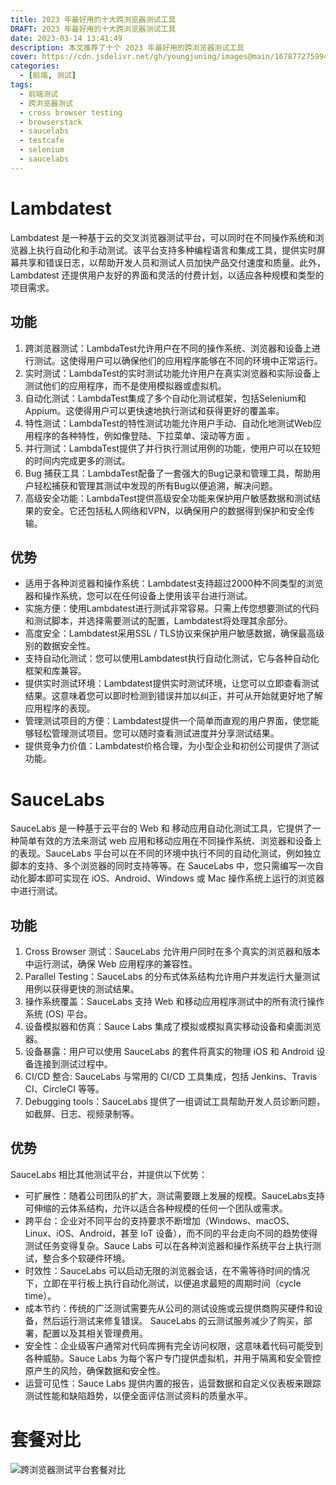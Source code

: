 ```yaml
---
title: 2023 年最好用的十大跨浏览器测试工具
DRAFT: 2023 年最好用的十大跨浏览器测试工具
date: 2023-03-14 13:41:49
description: 本文推荐了十个 2023 年最好用的跨浏览器测试工具
cover: https://cdn.jsdelivr.net/gh/youngjuning/images@main/1678772759942.png
categories:
  - [前端, 测试]
tags:
  - 前端测试
  - 跨浏览器测试
  - cross browser testing
  - browserstack
  - saucelabs
  - testcafe
  - selenium
  - saucelabs
---
```


# Lambdatest

Lambdatest 是一种基于云的交叉浏览器测试平台，可以同时在不同操作系统和浏览器上执行自动化和手动测试。该平台支持多种编程语言和集成工具，提供实时屏幕共享和错误日志，以帮助开发人员和测试人员加快产品交付速度和质量。此外，Lambdatest 还提供用户友好的界面和灵活的付费计划，以适应各种规模和类型的项目需求。

## 功能

1. 跨浏览器测试：LambdaTest允许用户在不同的操作系统、浏览器和设备上进行测试。这使得用户可以确保他们的应用程序能够在不同的环境中正常运行。
2. 实时测试：LambdaTest的实时测试功能允许用户在真实浏览器和实际设备上测试他们的应用程序，而不是使用模拟器或虚拟机。
3. 自动化测试：LambdaTest集成了多个自动化测试框架，包括Selenium和Appium。这使得用户可以更快速地执行测试和获得更好的覆盖率。
4. 特性测试：LambdaTest的特性测试功能允许用户手动、自动化地测试Web应用程序的各种特性，例如像登陆、下拉菜单、滚动等方面 。
5. 并行测试：LambdaTest提供了并行执行测试用例的功能，使用户可以在较短的时间内完成更多的测试。
6. Bug 捕获工具：LambdaTest配备了一套强大的Bug记录和管理工具，帮助用户轻松捕获和管理其测试中发现的所有Bug以便追溯，解决问题。
7. 高级安全功能：LambdaTest提供高级安全功能来保护用户敏感数据和测试结果的安全。它还包括私人网络和VPN，以确保用户的数据得到保护和安全传输。

## 优势

- 适用于各种浏览器和操作系统：Lambdatest支持超过2000种不同类型的浏览器和操作系统，您可以在任何设备上使用该平台进行测试。
- 实施方便：使用Lambdatest进行测试非常容易。只需上传您想要测试的代码和测试脚本，并选择需要测试的配置，Lambdatest将处理其余部分。
- 高度安全：Lambdatest采用SSL / TLS协议来保护用户敏感数据，确保最高级别的数据安全性。
- 支持自动化测试：您可以使用Lambdatest执行自动化测试，它与各种自动化框架和库兼容。
- 提供实时测试环境：Lambdatest提供实时测试环境，让您可以立即查看测试结果。这意味着您可以即时检测到错误并加以纠正，并可从开始就更好地了解应用程序的表现。
- 管理测试项目的方便：Lambdatest提供一个简单而直观的用户界面，使您能够轻松管理测试项目。您可以随时查看测试进度并分享测试结果。
- 提供竞争力价值：Lambdatest价格合理，为小型企业和初创公司提供了测试功能。

# SauceLabs

SauceLabs 是一种基于云平台的 Web 和 移动应用自动化测试工具，它提供了一种简单有效的方法来测试 web 应用和移动应用在不同操作系统、浏览器和设备上的表现。SauceLabs 平台可以在不同的环境中执行不同的自动化测试，例如独立脚本的支持、多个浏览器的同时支持等等。在 SauceLabs 中，您只需编写一次自动化脚本即可实现在 iOS、Android、Windows 或 Mac 操作系统上运行的浏览器中进行测试。

## 功能

1. Cross Browser 测试：SauceLabs 允许用户同时在多个真实的浏览器和版本中运行测试，确保 Web 应用程序的兼容性。
1. Parallel Testing：SauceLabs 的分布式体系结构允许用户并发运行大量测试用例以获得更快的测试结果。
1. 操作系统覆盖：SauceLabs 支持 Web 和移动应用程序测试中的所有流行操作系统 (OS) 平台。
1. 设备模拟器和仿真：Sauce Labs 集成了模拟或模拟真实移动设备和桌面浏览器。
1. 设备暴露：用户可以使用 SauceLabs 的套件将真实的物理 iOS 和 Android 设备连接到测试过程中。
1. CI/CD 整合: SauceLabs 与常用的 CI/CD 工具集成，包括 Jenkins、Travis CI、CircleCI 等等。
1. Debugging tools：SauceLabs 提供了一组调试工具帮助开发人员诊断问题，如截屏、日志、视频录制等。

## 优势

SauceLabs 相比其他测试平台，并提供以下优势：

- 可扩展性：随着公司团队的扩大，测试需要跟上发展的规模。SauceLabs支持可伸缩的云体系结构，允许以适合各种规模的任何一个团队或需求。
- 跨平台：企业对不同平台的支持要求不断增加（Windows、macOS、Linux、iOS、Android，甚至 IoT 设备），而不同的平台走向不同的趋势使得测试任务变得复杂。Sauce Labs 可以在各种浏览器和操作系统平台上执行测试，整合多个软硬件环境。
- 时效性：SauceLabs 可以启动无限的浏览器会话，在不需等待时间的情况下，立即在平行板上执行自动化测试，以便追求最短的周期时间（cycle time）。
- 成本节约：传统的广泛测试需要先从公司的测试设施或云提供商购买硬件和设备，然后运行测试来修复错误。 SauceLabs 的云测试服务减少了购买，部署，配置以及其相关管理费用。
- 安全性：企业级客户通常对代码库拥有完全访问权限，这意味着代码可能受到各种威胁。Sauce Labs 为每个客户专门提供虚拟机，并用于隔离和安全管控原产生的风险，确保数据和安全性。
- 运营可见性：Sauce Labs 提供内置的报告，运营数据和自定义仪表板来跟踪测试性能和缺陷趋势，以便全面评估测试资料的质量水平。

# 套餐对比

![跨浏览器测试平台套餐对比](https://cdn.jsdelivr.net/gh/youngjuning/images@main/1678943419739.png)
